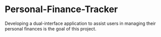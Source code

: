 # Personal-Finance-Tracker
Developing a dual-interface application to assist users in managing their personal finances is the goal of this project. 
